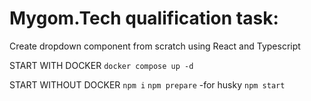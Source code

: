 # Mygom.Tech qualification task:

Create dropdown component from scratch using React and Typescript

START WITH DOCKER
`docker compose up -d`

START WITHOUT DOCKER
`npm i`
`npm prepare` -for husky
`npm start`